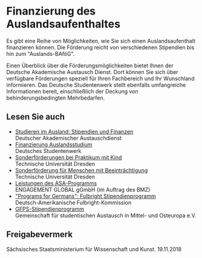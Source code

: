 # Finanzierung des Auslandsaufenthaltes

Es gibt eine Reihe von Möglichkeiten, wie Sie sich einen Auslandsaufenthalt finanzieren können. Die Förderung reicht von verschiedenen Stipendien bis hin zum "Auslands-BAföG".

Einen Überblick über die Förderungsmöglichkeiten bietet Ihnen der Deutsche Akademische Austausch Dienst. Dort können Sie sich über verfügbare Förderungen speziell für Ihren Fachbereich und Ihr Wunschland informieren. Das Deutsche Studentenwerk stellt ebenfalls umfangreiche Informationen bereit, einschließlich der Deckung von behinderungsbedingten Mehrbedarfen.

## Lesen Sie auch

* [Studieren im Ausland: Stipendien und Finanzen](https://www.daad.de/ausland/studieren/stipendium/de/ "Deutscher Akademischer Austausch Dienst (DAAD): Stipendien und Finanzen")  
  Deutscher Akademischer Austauschdienst
* [Finanzierung Auslandsstudium](https://www.studentenwerke.de/de/node/1057)   
  Deutsches Studentenwerk
* [Sonderförderungen bei Praktikum mit Kind](https://www.leo.tu-dresden.de/?page_id=6952 "Sonderförderung des Auslandspraktikums mit Kind (leo.tu-dresden.de)")  
  Technische Universität Dresden
* [Sonderförderung für Menschen mit Beeinträchtigung](https://www.leo.tu-dresden.de/?page_id=6954 "Sonderförderung Auslandsaufenthalt für Menschen mit Beeinträchtigung (www.leo.tu-dresden.de)")  
  Technische Universität Dresden
* [Leistungen des ASA-Programms](https://asa.engagement-global.de/leistungen.html "ASA-Programm der ENGAGEMENT GLOBAL gGmbH im Auftrag des Bundesministeriums für wirtschaftliche Zusammenarbeit und Entwicklung (asa.engagement-global.de)")  
  ENGAGEMENT GLOBAL gGmbH (im Auftrag des BMZ)
* ["Programs for Germans": Fulbright Stipendienprogramm](https://www.fulbright.de/programs-for-germans "Stipendienprogramme für Auslandsaufenthalte in den USA (fulbright.de) ")  
  Deutsch-Amerikanische Fulbright-Kommission
* [GFPS-Stipendienprogramm](https://www.gfps.org/stipendien/ "Stipendienprogramm für Auslandsaufenthalte in Polen oder Tschechien (gfps.org)")  
  Gemeinschaft für studentischen Austausch in Mittel- und Osteuropa e.V.

## Freigabevermerk

Sächsisches Staatsministerium für Wissenschaft und Kunst. 19.11.2018
